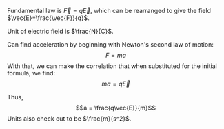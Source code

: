 Fundamental law is $\vec{F} = q\vec{E}$, which can be rearranged to give the field $\vec{E}=\frac{\vec{F}}{q}$.

Unit of electric field is $\frac{N}{C}$.

Can find acceleration by beginning with Newton's second law of motion:
$$F = ma$$
With that, we can make the correlation that when substituted for the initial formula, we find:
$$ma=q\vec{E}$$

Thus,
$$a = \frac{q\vec{E}}{m}$$
Units also check out to be $\frac{m}{s^2}$.
